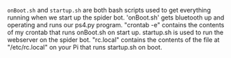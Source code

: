 ```onBoot.sh``` and ```startup.sh``` are both bash scripts used to get everything running when we start up the spider bot. 'onBoot.sh' gets bluetooth up and operating and runs our ps4.py program. "crontab -e" contains the contents of my crontab that runs onBoot.sh on start up. startup.sh is used to run the webserver on the spider bot. "rc.local" contains the contents of the file at "/etc/rc.local" on your Pi that runs startup.sh on boot. 
